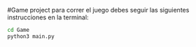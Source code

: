#Game project
para correr el juego debes seguir las siguientes instrucciones en la terminal:

```sh
cd Game
python3 main.py
```